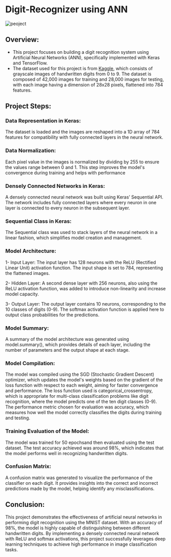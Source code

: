 # Digit-Recognizer using ANN
![peoject](C:/Users/DELL/Downloads/digit-photo.png)

## Overview:
- This project focuses on building a digit recognition system using Artificial Neural Networks (ANN), specifically implemented with Keras and TensorFlow.
-  The dataset used for this project is from [Kaggle](https://www.kaggle.com/competitions/digit-recognizer/data), which consists of grayscale images of handwritten digits from 0 to 9. The dataset is composed of 42,000 images for training and 28,000 images for testing, with each image having a dimension of 28x28 pixels, flattened into 784 features.

## Project Steps:
### Data Representation in Keras:
The dataset is loaded and the images are reshaped into a 1D array of 784 features for compatibility with fully connected layers in the neural network.

### Data Normalization:
Each pixel value in the images is normalized by dividing by 255 to ensure the values range between 0 and 1. This step improves the model's convergence during training and helps with performance

### Densely Connected Networks in Keras:
A densely connected neural network was built using Keras’ Sequential API.
The network includes fully connected layers where every neuron in one layer is connected to every neuron in the subsequent layer.

### Sequential Class in Keras:
The Sequential class was used to stack layers of the neural network in a linear fashion, which simplifies model creation and management.

### Model Architecture:
1- Input Layer: The input layer has 128 neurons with the ReLU (Rectified Linear Unit) activation function. The input shape is set to 784, representing the flattened images.

2- Hidden Layer: A second dense layer with 256 neurons, also using the ReLU activation function, was added to introduce non-linearity and increase model capacity.

3- Output Layer: The output layer contains 10 neurons, corresponding to the 10 classes of digits (0-9). The softmax activation function is applied here to output class probabilities for the predictions.

### Model Summary:
A summary of the model architecture was generated using model.summary(), which provides details of each layer, including the number of parameters and the output shape at each stage.

### Model Compilation:
The model was compiled using the SGD (Stochastic Gradient Descent) optimizer, which updates the model's weights based on the gradient of the loss function with respect to each weight, aiming for faster convergence and performance.
The loss function used is categorical_crossentropy, which is appropriate for multi-class classification problems like digit recognition, where the model predicts one of the ten digit classes (0-9).
The performance metric chosen for evaluation was accuracy, which measures how well the model correctly classifies the digits during training and testing.

### Training Evaluation of the Model:
The model was trained for 50 epochsand then  evaluated using the test dataset. The test accuracy achieved was around 98%, which indicates that the model performs well in recognizing handwritten digits.

### Confusion Matrix:
A confusion matrix was generated to visualize the performance of the classifier on each digit. It provides insights into the correct and incorrect predictions made by the model, helping identify any misclassifications.

## Conclusion:
This project demonstrates the effectiveness of artificial neural networks in performing digit recognition using the MNIST dataset. With an accuracy of 98%, the model is highly capable of distinguishing between different handwritten digits. By implementing a densely connected neural network with ReLU and softmax activations, this project successfully leverages deep learning techniques to achieve high performance in image classification tasks.

